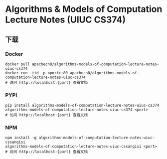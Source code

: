 # Algorithms & Models of Computation Lecture Notes (UIUC CS374)

## 下载

### Docker

```
docker pull apachecn0/algorithms-models-of-computation-lecture-notes-uiuc-cs374
docker run -tid -p <port>:80 apachecn0/algorithms-models-of-computation-lecture-notes-uiuc-cs374
# 访问 http://localhost:{port} 查看文档
```

### PYPI

```
pip install algorithms-models-of-computation-lecture-notes-uiuc-cs374
algorithms-models-of-computation-lecture-notes-uiuc-cs374 <port>
# 访问 http://localhost:{port} 查看文档
```

### NPM

```
npm install -g algorithms-models-of-computation-lecture-notes-uiuc-cssanqisi
algorithms-models-of-computation-lecture-notes-uiuc-cssanqisi <port>
# 访问 http://localhost:{port} 查看文档
```